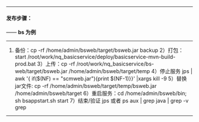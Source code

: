 
------
#### 发布步骤：
 —— **bs 为例**

------

1) 备份：cp -rf /home/admin/bsweb/target/bsweb.jar  backup
2）打包：start /root/work/nq_basicservice/deploy/basicservice-mvn-build-prod.bat
3）上传：cp -rf /root/work/nq_basicservice/bs-web/target/bsweb.jar /home/admin/bsweb/target/temp
4）停止服务 jps | awk  '{ if($(NF) == "scmweb.jar"){print $(NF-1)}}' |xargs  kill -9
5）替换jar文件: cp -rf /home/admin/bsweb/target/temp/bsweb.jar /home/admin/bsweb/target
6）重启服务：cd /home/admin/bsweb/bin; sh bsappstart.sh start
7）结束/验证 jps 或者 ps aux | grep java | grep -v grep

------